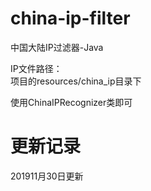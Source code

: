 # china-ip-filter
中国大陆IP过滤器-Java

IP文件路径：  
项目的resources/china_ip目录下  

使用ChinaIPRecognizer类即可  

# 更新记录  
201911月30日更新  
